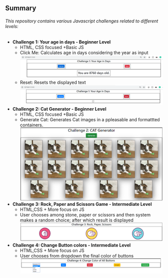 ## Summary

###### This repository contains various Javascript challenges related to different levels:
* **Challenge 1: Your age in days  - Beginner Level**
    * HTML, CSS focused +Basic JS
    * Click Me: Calculates age in days considering the year as input
      ![Calculate Age](images/calculateage.PNG)
    * Reset: Resets the displayed text
      ![Reset Age](images/resetage.PNG)
* **Challenge 2: Cat Generator - Beginner Level**
    * HTML, CSS focused +Basic JS
    * Generate Cat: Generates Cat images in a ppleasable and formattted containers.
      ![Generate Cats](images/catgenerator.PNG)
* **Challenge 3: Rock, Paper and Scissors Game - Intermediate Level**
   * HTML,CSS + More focus on JS
   * User chooses among stone, paper or scissors and then system makes a random choice; after which result is displayed
     ![Rock, Paper & Scissors](/images/Rock_paper_scissors_game.PNG)
* **Challenge 4: Change Button colors - Intermediate Level**
   * HTML,CSS + More focus on JS
   * User chooses from dropdown the final color of buttons
     ![Change button colors](/images/changeButtonColors.png)